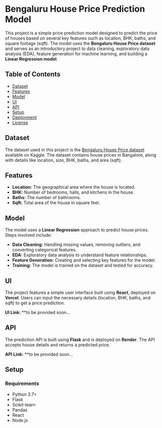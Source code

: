 # Bengaluru House Price Prediction Model

This project is a simple price prediction model designed to predict the price of houses based on several key features such as location, BHK, baths, and square footage (sqft). The model uses the **Bengaluru House Price dataset** and serves as an introductory project to data cleaning, exploratory data analysis (EDA), feature generation for machine learning, and building a **Linear Regression model**.

## Table of Contents

- [Dataset](#dataset)
- [Features](#features)
- [Model](#model)
- [UI](#ui)
- [API](#api)
- [Setup](#setup)
- [Deployment](#deployment)
- [License](#license)

## Dataset

The dataset used in this project is the [Bengaluru House Price dataset](https://www.kaggle.com/datasets/amitabhajoy/bengaluru-house-price-data?resource=download) available on Kaggle. The dataset contains house prices in Bangalore, along with details like location, size, BHK, baths, and area (sqft).

## Features

- **Location:** The geographical area where the house is located.
- **BHK:** Number of bedrooms, halls, and kitchens in the house.
- **Baths:** The number of bathrooms.
- **Sqft:** Total area of the house in square feet.

## Model

The model uses a **Linear Regression** approach to predict house prices. Steps involved include:

- **Data Cleaning:** Handling missing values, removing outliers, and converting categorical features.
- **EDA:** Exploratory data analysis to understand feature relationships.
- **Feature Generation:** Creating and selecting key features for the model.
- **Training:** The model is trained on the dataset and tested for accuracy.

## UI

The project features a simple user interface built using **React**, deployed on **Vercel**. Users can input the necessary details (location, BHK, baths, and sqft) to get a price prediction.

**UI Link:** \*\*to be provided soon...

## API

The prediction API is built using **Flask** and is deployed on **Render**. The API accepts house details and returns a predicted price.

**API Link:** \*\*to be provided soon...

## Setup

### Requirements

- Python 3.7+
- Flask
- Scikit-learn
- Pandas
- React
- Node.js
